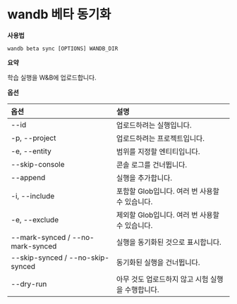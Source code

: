 
# wandb 베타 동기화

**사용법**

`wandb beta sync [OPTIONS] WANDB_DIR`

**요약**

학습 실행을 W&B에 업로드합니다.

**옵션**

| **옵션** | **설명** |
| :--- | :--- |
| --id | 업로드하려는 실행입니다. |
| -p, --project | 업로드하려는 프로젝트입니다. |
| -e, --entity | 범위를 지정할 엔티티입니다. |
| --skip-console | 콘솔 로그를 건너뜁니다. |
| --append | 실행을 추가합니다. |
| -i, --include | 포함할 Glob입니다. 여러 번 사용할 수 있습니다. |
| -e, --exclude | 제외할 Glob입니다. 여러 번 사용할 수 있습니다. |
| --mark-synced / --no-mark-synced | 실행을 동기화된 것으로 표시합니다. |
| --skip-synced / --no-skip-synced | 동기화된 실행을 건너뜁니다. |
| --dry-run | 아무 것도 업로드하지 않고 시험 실행을 수행합니다. |